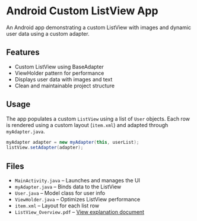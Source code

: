 
# Android Custom ListView App

An Android app demonstrating a custom ListView with images and dynamic user data using a custom adapter.

## Features

- Custom ListView using BaseAdapter
- ViewHolder pattern for performance
- Displays user data with images and text
- Clean and maintainable project structure

## Usage

The app populates a custom `ListView` using a list of `User` objects. Each row is rendered using a custom layout (`item.xml`) and adapted through `myAdapter.java`.

```java
myAdapter adapter = new myAdapter(this, userList);
listView.setAdapter(adapter);
```

## Files

- `MainActivity.java` – Launches and manages the UI
- `myAdapter.java` – Binds data to the ListView
- `User.java` – Model class for user info
- `ViewHolder.java` – Optimizes ListView performance
- `item.xml` – Layout for each list row
- `ListView_Overview.pdf` – [View explanation document](ListView_Overview.pdf)

